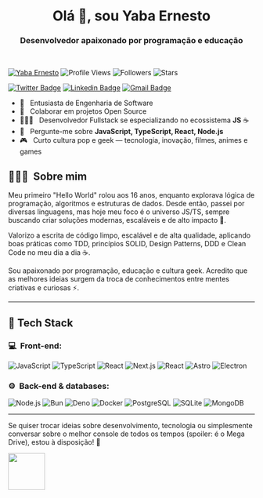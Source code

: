 <h1 align="center">Olá 👋, sou Yaba Ernesto</h1>
<h3 align="center">Desenvolvedor apaixonado por programação e educação</h3><br/>

[![Yaba Ernesto](https://img.shields.io/badge/Yaba-Ernesto-<COLOR>.svg)](https://shields.io/)
![Profile Views](https://komarev.com/ghpvc/?username=yabaernesto&color=yellow)
![Followers](https://img.shields.io/github/followers/yabaernesto) 
![Stars](https://img.shields.io/github/stars/yabaernesto?label=Profile%20Stars&logo=Profile%20stars&logoColor=g)

[![Twitter Badge](https://img.shields.io/badge/-@yabaernesto-00875f?style=flat-square&labelColor=00875f&logo=twitter&logoColor=white&link=https://twitter.com/yabaernesto)](https://twitter.com/yabaernesto) 
[![Linkedin Badge](https://img.shields.io/badge/-Yaba%20Ernesto-00875f?style=flat-square&logo=Linkedin&logoColor=white&link=https://www.linkedin.com/in/yabaernesto/)](https://www.linkedin.com/in/yabaernesto/) 
[![Gmail Badge](https://img.shields.io/badge/-yabaernesto@gmail.com-00875f?style=flat-square&logo=Gmail&logoColor=white&link=mailto:yabaernesto@gmail.com)](mailto:yabaernesto@gmail.com)

- 🔭 &nbsp; Entusiasta de Engenharia de Software
- 👯 &nbsp; Colaborar em projetos Open Source
- 👨🏻‍💻 &nbsp; Desenvolvedor Fullstack se especializando no ecossistema **JS** ☕
- 💬 &nbsp; Pergunte-me sobre **JavaScript, TypeScript, React, Node.js**
- 🎮 &nbsp; Curto cultura pop e geek — tecnologia, inovação, filmes, animes e games

## 👨🏻‍💻 &nbsp;Sobre mim

<p>Meu primeiro "Hello World" rolou aos 16 anos, enquanto explorava lógica de programação, algoritmos e estruturas de dados. Desde então, passei por diversas linguagens, mas hoje meu foco é o universo JS/TS, sempre buscando criar soluções modernas, escaláveis e de alto impacto 🚀.</p>

<p>Valorizo a escrita de código limpo, escalável e de alta qualidade, aplicando boas práticas como TDD, princípios SOLID, Design Patterns, DDD e Clean Code no meu dia a dia ☕.</p>

<p>Sou apaixonado por programação, educação e cultura geek. Acredito que as melhores ideias surgem da troca de conhecimentos entre mentes criativas e curiosas ⚡.</p>

---

## 🚀 Tech Stack

<h3>💻 &nbsp;Front-end:</h3>

![JavaScript](https://img.shields.io/badge/-JavaScript-333333?style=flat&logo=javascript)
![TypeScript](https://img.shields.io/badge/-TypeScript-333333?style=flat&logo=typescript&logoColor=2D79C7)
![React](https://img.shields.io/badge/-React-333333?style=flat&logo=react)
![Next.js](https://img.shields.io/badge/-Next.js-333333?style=flat&logo=next.js&logoColor=FFFFFF)
![React](https://img.shields.io/badge/-React%20Native-333333?style=flat&logo=react)
![Astro](https://img.shields.io/badge/-Astro-333333?style=flat&logo=astro)
![Electron](https://img.shields.io/badge/-Electron-333333?style=flat&logo=electron)

<h3>⚙️ &nbsp;Back-end & databases:</h3>

![Node.js](https://img.shields.io/badge/-Node.js-333333?style=flat&logo=node.js)
![Bun](https://img.shields.io/badge/-Bun-333333?style=flat&logo=bun&logoColor=white)
![Deno](https://img.shields.io/badge/-Deno-333333?style=flat&logo=deno)
![Docker](https://img.shields.io/badge/-Docker-333333?style=flat&logo=docker)
![PostgreSQL](https://img.shields.io/badge/-PostgreSQL-333333?style=flat&logo=postgresql)
![SQLite](https://img.shields.io/badge/-SQLite-333333?style=flat&logo=sqlite&logoColor=%23003B57)
![MongoDB](https://img.shields.io/badge/-MongoDB-333333?style=flat&logo=mongodb)

---

<p>Se quiser trocar ideias sobre desenvolvimento, tecnologia ou simplesmente conversar sobre o melhor console de todos os tempos (spoiler: é o Mega Drive), estou à disposição! 🚀</p>
<img src="https://github.com/lassiecoder/lassiecoder/assets/17312616/cff18550-c17d-43ff-a3c0-4cee7dc8de01" width="75">&nbsp;

<!--
**yabaernesto/yabaernesto** is a ✨ _special_ ✨ repository because its `README.md` (this file) appears on your GitHub profile.

Here are some ideas to get you started:

- 🔭 I’m currently working on ...
- 🌱 I’m currently learning ...
- 👯 I’m looking to collaborate on ...
- 🤔 I’m looking for help with ...
- 💬 Ask me about ...
- 📫 How to reach me: ...
- 😄 Pronouns: ...
- ⚡ Fun fact: ...
-->
